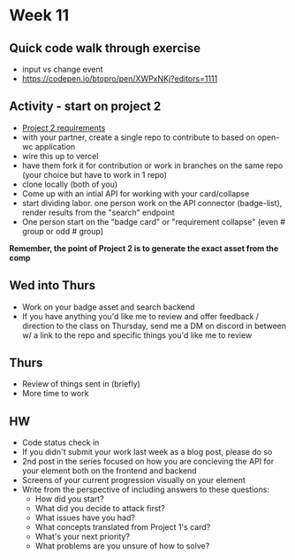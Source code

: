 # Week 11
## Quick code walk through exercise
- input vs change event
- https://codepen.io/btopro/pen/XWPxNKj?editors=1111

## Activity - start on project 2
- [Project 2 requirements
](https://github.com/elmsln/edtechjoker/blob/master/sp-23/projects/project-2.md)
- with your partner, create a single repo to contribute to based on open-wc application
- wire this up to vercel
- have them fork it for contribution or work in branches on the same repo (your choice but have to work in 1 repo)
- clone locally (both of you)
- Come up with an intial API for working with your card/collapse
- start dividing labor. one person work on the API connector (badge-list), render results from the "search" endpoint
- One person start on the "badge card" or "requirement collapse" (even # group or odd # group)

**Remember, the point of Project 2 is to generate the exact asset from the comp**

## Wed into Thurs
- Work on your badge asset and search backend
- If you have anything you'd like me to review and offer feedback / direction to the class on Thursday, send me a DM on discord in between w/ a link to the repo and specific things you'd like me to review

## Thurs
- Review of things sent in (briefly)
- More time to work

## HW
- Code status check in
- If you didn't submit your work last week as a blog post, please do so
- 2nd post in the series focused on how you are concieving the API for your element both on the frontend and backend
- Screens of your current progression visually on your element
- Write from the perspective of including answers to these questions:
  - How did you start?
  - What did you decide to attack first?
  - What issues have you had?
  - What concepts translated from Project 1's card?
  - What's your next priority?
  - What problems are you unsure of how to solve?
